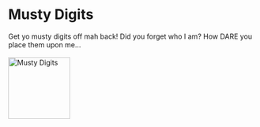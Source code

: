 # Musty Digits
Get yo musty digits off mah back! Did you forget who I am? How DARE you place them upon me...<br><br>
<img src="assets/images/icons/mustyDigits.png" alt="Musty Digits" width="125" height="125">

